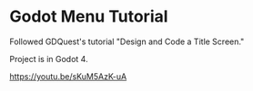# Godot Menu Tutorial
Followed GDQuest's tutorial "Design and Code a Title Screen."

Project is in Godot 4.

https://youtu.be/sKuM5AzK-uA
